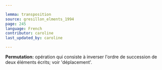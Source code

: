 ```yaml
---

lemma: transposition
source: gresillon_elments_1994
page: 245
language: French
contributor: caroline
last_updated_by: caroline

---
```


**Permutation:** opération qui consiste à inverser l'ordre de succession de deux éléments écrits; voir 'déplacement'.
